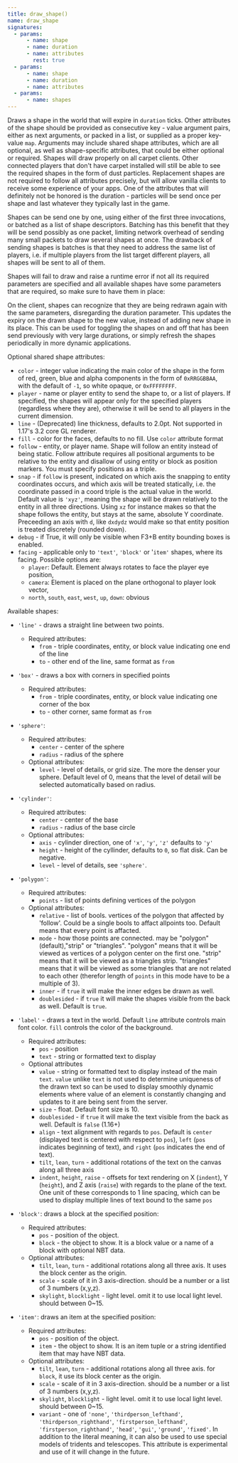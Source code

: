 ```yaml
---
title: draw_shape()
name: draw_shape
signatures:
  - params:
      - name: shape
      - name: duration
      - name: attributes
        rest: true
  - params:
      - name: shape
      - name: duration
      - name: attributes
  - params:
      - name: shapes
---
```


Draws a shape in the world that will expire in `duration` ticks. Other
attributes of the shape should be provided as consecutive key - value argument
pairs, either as next arguments, or packed in a list, or supplied as a proper
key-value `map`. Arguments may include shared shape attributes, which are all
optional, as well as shape-specific attributes, that could be either optional or
required. Shapes will draw properly on all carpet clients. Other connected
players that don't have carpet installed will still be able to see the required
shapes in the form of dust particles. Replacement shapes are not required to
follow all attributes precisely, but will allow vanilla clients to receive some
experience of your apps. One of the attributes that will definitely not be
honored is the duration - particles will be send once per shape and last
whatever they typically last in the game.

Shapes can be send one by one, using either of the first three invocations, or
batched as a list of shape descriptors. Batching has this benefit that they will
be send possibly as one packet, limiting network overhead of sending many small
packets to draw several shapes at once. The drawback of sending shapes is
batches is that they need to address the same list of players, i.e. if multiple
players from the list target different players, all shapes will be sent to all
of them.

Shapes will fail to draw and raise a runtime error if not all its required
parameters are specified and all available shapes have some parameters that are
required, so make sure to have them in place:

On the client, shapes can recognize that they are being redrawn again with the
same parameters, disregarding the duration parameter. This updates the expiry on
the drawn shape to the new value, instead of adding new shape in its place. This
can be used for toggling the shapes on and off that has been send previously
with very large durations, or simply refresh the shapes periodically in more
dynamic applications.

Optional shared shape attributes:

- `color` - integer value indicating the main color of the shape in the form of
  red, green, blue and alpha components in the form of `0xRRGGBBAA`, with the
  default of `-1`, so white opaque, or `0xFFFFFFFF`.
- `player` - name or player entity to send the shape to, or a list of players.
  If specified, the shapes will appear only for the specified players
  (regardless where they are), otherwise it will be send to all players in the
  current dimension.
- `line` - (Deprecated) line thickness, defaults to 2.0pt. Not supported in
  1.17's 3.2 core GL renderer.
- `fill` - color for the faces, defaults to no fill. Use `color` attribute
  format
- `follow` - entity, or player name. Shape will follow an entity instead of
  being static. Follow attribute requires all positional arguments to be
  relative to the entity and disallow of using entity or block as position
  markers. You must specify positions as a triple.
- `snap` - if `follow` is present, indicated on which axis the snapping to
  entity coordinates occurs, and which axis will be treated statically, i.e. the
  coordinate passed in a coord triple is the actual value in the world. Default
  value is `'xyz'`, meaning the shape will be drawn relatively to the entity in
  all three directions. Using `xz` for instance makes so that the shape follows
  the entity, but stays at the same, absolute Y coordinate. Preceeding an axis
  with `d`, like `dxdydz` would make so that entity position is treated
  discretely (rounded down).
- `debug` - if True, it will only be visible when F3+B entity bounding boxes is
  enabled.
- `facing` - applicable only to `'text'`, `'block'` or '`item'` shapes, where
  its facing. Possible options are:
  - `player`: Default. Element always rotates to face the player eye position,
  - `camera`: Element is placed on the plane orthogonal to player look vector,
  - `north`, `south`, `east`, `west`, `up`, `down`: obvious

Available shapes:

- `'line'` - draws a straight line between two points.

  - Required attributes:
    - `from` - triple coordinates, entity, or block value indicating one end of
      the line
    - `to` - other end of the line, same format as `from`

- `'box'` - draws a box with corners in specified points

  - Required attributes:
    - `from` - triple coordinates, entity, or block value indicating one corner
      of the box
    - `to` - other corner, same format as `from`

- `'sphere'`:

  - Required attributes:
    - `center` - center of the sphere
    - `radius` - radius of the sphere
  - Optional attributes:
    - `level` - level of details, or grid size. The more the denser your sphere.
      Default level of 0, means that the level of detail will be selected
      automatically based on radius.

- `'cylinder'`:

  - Required attributes:
    - `center` - center of the base
    - `radius` - radius of the base circle
  - Optional attributes:
    - `axis` - cylinder direction, one of `'x'`, `'y'`, `'z'` defaults to `'y'`
    - `height` - height of the cyllinder, defaults to `0`, so flat disk. Can be
      negative.
    - `level` - level of details, see `'sphere'`.

- `'polygon'`:

  - Required attributes:
    - `points` - list of points defining vertices of the polygon
  - Optional attributes:
    - `relative` - list of bools. vertices of the polygon that affected by
      'follow'. Could be a single bools to affact allpoints too. Default means
      that every point is affacted.
    - `mode` - how those points are connected. may be "polygon"(default),"strip"
      or "triangles". "polygon" means that it will be viewed as vertices of a
      polygon center on the first one. "strip" means that it will be viewed as a
      triangles strip. "triangles" means that it will be viewed as some
      triangles that are not related to each other (therefor length of `points`
      in this mode have to be a multiple of 3).
    - `inner` - if `true` it will make the inner edges be drawn as well.
    - `doublesided` - if `true` it will make the shapes visible from the back as
      well. Default is `true`.

- `'label'` - draws a text in the world. Default `line` attribute controls main
  font color. `fill` controls the color of the background.

  - Required attributes:
    - `pos` - position
    - `text` - string or formatted text to display
  - Optional attributes
    - `value` - string or formatted text to display instead of the main `text`.
      `value` unlike `text` is not used to determine uniqueness of the drawn
      text so can be used to display smoothly dynamic elements where value of an
      element is constantly changing and updates to it are being sent from the
      server.
    - `size` - float. Default font size is 10.
    - `doublesided` - if `true` it will make the text visible from the back as
      well. Default is `false` (1.16+)
    - `align` - text alignment with regards to `pos`. Default is `center`
      (displayed text is centered with respect to `pos`), `left` (`pos`
      indicates beginning of text), and `right` (`pos` indicates the end of
      text).
    - `tilt`, `lean`, `turn` - additional rotations of the text on the canvas
      along all three axis
    - `indent`, `height`, `raise` - offsets for text rendering on X (`indent`),
      Y (`height`), and Z axis (`raise`) with regards to the plane of the text.
      One unit of these corresponds to 1 line spacing, which can be used to
      display multiple lines of text bound to the same `pos`

- `'block'`: draws a block at the specified position:

  - Required attributes:
    - `pos` - position of the object.
    - `block` - the object to show. It is a block value or a name of a block
      with optional NBT data.
  - Optional attributes:
    - `tilt`, `lean`, `turn` - additional rotations along all three axis. It
      uses the block center as the origin.
    - `scale` - scale of it in 3 axis-direction. should be a number or a list of
      3 numbers (x,y,z).
    - `skylight`, `blocklight` - light level. omit it to use local light level.
      should between 0~15.

- `'item'`: draws an item at the specified position:
  - Required attributes:
    - `pos` - position of the object.
    - `item` - the object to show. It is an item tuple or a string identified
      item that may have NBT data.
  - Optional attributes:
    - `tilt`, `lean`, `turn` - additional rotations along all three axis. for
      `block`, it use its block center as the origin.
    - `scale` - scale of it in 3 axis-direction. should be a number or a list of
      3 numbers (x,y,z).
    - `skylight`, `blocklight` - light level. omit it to use local light level.
      should between 0~15.
    - `variant` - one of `'none'`, `'thirdperson_lefthand'`,
      `'thirdperson_righthand'`, `'firstperson_lefthand'`,
      `'firstperson_righthand'`, `'head'`, `'gui'`, `'ground'`, `'fixed'`. In
      addition to the literal meaning, it can also be used to use special models
      of tridents and telescopes. This attribute is experimental and use of it
      will change in the future.
